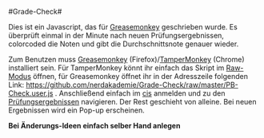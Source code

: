 #Grade-Check#

Dies ist ein Javascript, das für [Greasemonkey](https://addons.mozilla.org/de/firefox/addon/greasemonkey/) geschrieben wurde.
Es überprüft einmal in der Minute nach neuen Prüfungsergebnissen, colorcoded die Noten und gibt die Durchschnittsnote genauer wieder.

Zum Benutzen muss [Greasemonkey](https://addons.mozilla.org/de/firefox/addon/greasemonkey/)  (Firefox)/[TamperMonkey](https://chrome.google.com/webstore/detail/tampermonkey/dhdgffkkebhmkfjojejmpbldmpobfkfo?hl=de)  (Chrome) installiert sein. Für TamperMonkey könnt ihr einfach das Skript im [Raw-Modus](https://github.com/nerdakademie/Grade-Check/raw/master/Grade-Check.user.js) öffnen, für Greasemonkey öffnet ihr in der Adresszeile folgenden Link: https://github.com/nerdakademie/Grade-Check/raw/master/PB-Check.user.js .
Anschließend einfach im [cis](https://cis.nordakademie.de) anmelden und zu den [Prüfungsergebnissen](https://cis.nordakademie.de/pruefungsamt/pruefungsergebnisse/?no_cache=1) navigieren.
Der Rest geschieht von alleine.
Bei neuen Ergebnissen wird ein Pop-up erscheinen.

**Bei Änderungs-Ideen einfach selber Hand anlegen**
